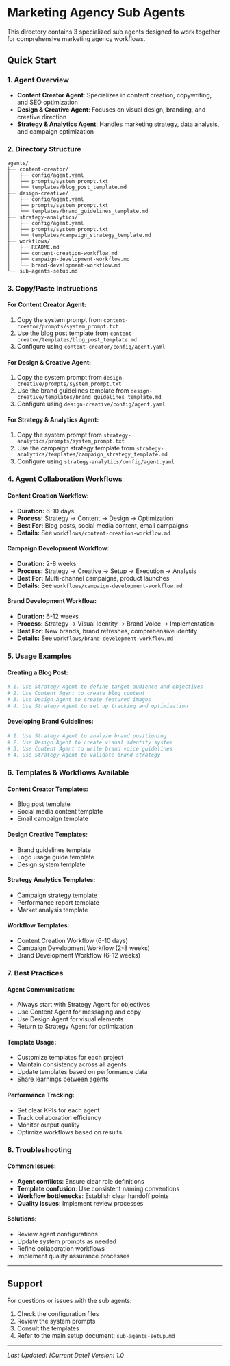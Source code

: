 # Marketing Agency Sub Agents

This directory contains 3 specialized sub agents designed to work together for comprehensive marketing agency workflows.

## Quick Start

### 1. Agent Overview
- **Content Creator Agent**: Specializes in content creation, copywriting, and SEO optimization
- **Design & Creative Agent**: Focuses on visual design, branding, and creative direction
- **Strategy & Analytics Agent**: Handles marketing strategy, data analysis, and campaign optimization

### 2. Directory Structure
```
agents/
├── content-creator/
│   ├── config/agent.yaml
│   ├── prompts/system_prompt.txt
│   └── templates/blog_post_template.md
├── design-creative/
│   ├── config/agent.yaml
│   ├── prompts/system_prompt.txt
│   └── templates/brand_guidelines_template.md
├── strategy-analytics/
│   ├── config/agent.yaml
│   ├── prompts/system_prompt.txt
│   └── templates/campaign_strategy_template.md
├── workflows/
│   ├── README.md
│   ├── content-creation-workflow.md
│   ├── campaign-development-workflow.md
│   └── brand-development-workflow.md
└── sub-agents-setup.md
```

### 3. Copy/Paste Instructions

#### For Content Creator Agent:
1. Copy the system prompt from `content-creator/prompts/system_prompt.txt`
2. Use the blog post template from `content-creator/templates/blog_post_template.md`
3. Configure using `content-creator/config/agent.yaml`

#### For Design & Creative Agent:
1. Copy the system prompt from `design-creative/prompts/system_prompt.txt`
2. Use the brand guidelines template from `design-creative/templates/brand_guidelines_template.md`
3. Configure using `design-creative/config/agent.yaml`

#### For Strategy & Analytics Agent:
1. Copy the system prompt from `strategy-analytics/prompts/system_prompt.txt`
2. Use the campaign strategy template from `strategy-analytics/templates/campaign_strategy_template.md`
3. Configure using `strategy-analytics/config/agent.yaml`

### 4. Agent Collaboration Workflows

#### Content Creation Workflow:
- **Duration:** 6-10 days
- **Process:** Strategy → Content → Design → Optimization
- **Best For:** Blog posts, social media content, email campaigns
- **Details:** See `workflows/content-creation-workflow.md`

#### Campaign Development Workflow:
- **Duration:** 2-8 weeks
- **Process:** Strategy → Creative → Setup → Execution → Analysis
- **Best For:** Multi-channel campaigns, product launches
- **Details:** See `workflows/campaign-development-workflow.md`

#### Brand Development Workflow:
- **Duration:** 6-12 weeks
- **Process:** Strategy → Visual Identity → Brand Voice → Implementation
- **Best For:** New brands, brand refreshes, comprehensive identity
- **Details:** See `workflows/brand-development-workflow.md`

### 5. Usage Examples

#### Creating a Blog Post:
```bash
# 1. Use Strategy Agent to define target audience and objectives
# 2. Use Content Agent to create blog content
# 3. Use Design Agent to create featured images
# 4. Use Strategy Agent to set up tracking and optimization
```

#### Developing Brand Guidelines:
```bash
# 1. Use Strategy Agent to analyze brand positioning
# 2. Use Design Agent to create visual identity system
# 3. Use Content Agent to write brand voice guidelines
# 4. Use Strategy Agent to validate brand strategy
```

### 6. Templates & Workflows Available

#### Content Creator Templates:
- Blog post template
- Social media content template
- Email campaign template

#### Design Creative Templates:
- Brand guidelines template
- Logo usage guide template
- Design system template

#### Strategy Analytics Templates:
- Campaign strategy template
- Performance report template
- Market analysis template

#### Workflow Templates:
- Content Creation Workflow (6-10 days)
- Campaign Development Workflow (2-8 weeks)
- Brand Development Workflow (6-12 weeks)

### 7. Best Practices

#### Agent Communication:
- Always start with Strategy Agent for objectives
- Use Content Agent for messaging and copy
- Use Design Agent for visual elements
- Return to Strategy Agent for optimization

#### Template Usage:
- Customize templates for each project
- Maintain consistency across all agents
- Update templates based on performance data
- Share learnings between agents

#### Performance Tracking:
- Set clear KPIs for each agent
- Track collaboration efficiency
- Monitor output quality
- Optimize workflows based on results

### 8. Troubleshooting

#### Common Issues:
- **Agent conflicts**: Ensure clear role definitions
- **Template confusion**: Use consistent naming conventions
- **Workflow bottlenecks**: Establish clear handoff points
- **Quality issues**: Implement review processes

#### Solutions:
- Review agent configurations
- Update system prompts as needed
- Refine collaboration workflows
- Implement quality assurance processes

---

## Support

For questions or issues with the sub agents:
1. Check the configuration files
2. Review the system prompts
3. Consult the templates
4. Refer to the main setup document: `sub-agents-setup.md`

---

*Last Updated: [Current Date]*
*Version: 1.0*
